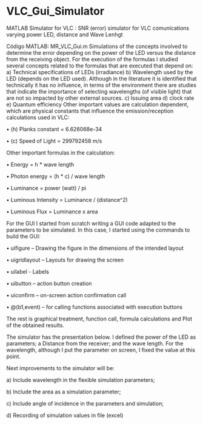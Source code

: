 # VLC_Gui_Simulator
MATLAB Simulator for VLC : SNR (error) simulator for VLC comunications  varying power LED, distance and Wave Lenhgt

Código MATLAB: MR_VLC_Gui.m
Simulations of the concepts involved to determine the error depending on the power of the LED versus the distance from the receiving object.
For the execution of the formulas I studied several concepts related to the formulas that are executed that depend on:
a)	Technical specifications of LEDs (irradiance)
b)	Wavelength used by the LED (depends on the LED used). Although in the literature it is identified that technically it has no influence, in terms of the environment there are studies that indicate the importance of selecting wavelengths (of visible light) that are not so impacted by other external sources.
c)	Issuing area
d)	clock rate
e)	Quantum efficiency
Other important values are calculation dependent, which are physical constants that influence the emission/reception calculations used in VLC:

• (h) Planks constant = 6.626068e-34

• (c) Speed of Light = 299792458 m/s

Other important formulas in the calculation:

• Energy = h * wave length

• Photon energy = (h * c) / wave length

• Luminance = power (watt) / pi

• Luminous Intensity = Luminance / (distance^2)

• Luminous Flux = Luminance x area

For the GUI I started from scratch writing a GUI code adapted to the parameters to be simulated. In this case, I started using the commands to build the GUI:

• uifigure – Drawing the figure in the dimensions of the intended layout

• uigridlayout – Layouts for drawing the screen

• uilabel - Labels

• uibutton – action button creation

• uiconfirm – on-screen action confirmation call

• @(b1,event) – for calling functions associated with execution buttons

The rest is graphical treatment, function call, formula calculations and Plot of the obtained results.

The simulator has the presentation below. I defined the power of the LED as parameters; a Distance from the receiver; and the wave length. For the wavelength, although I put the parameter on screen, I fixed the value at this point.

Next improvements to the simulator will be:

a)	Include wavelength in the flexible simulation parameters;

b)	Include the area as a simulation parameter;

c)	Include angle of incidence in the parameters and simulation;

d)	Recording of simulation values in file (excel)
